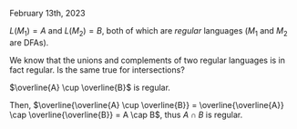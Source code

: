 February 13th, 2023

$L(M_1) = A$ and $L(M_2) = B$, both of which are *regular* languages ($M_1$ and $M_2$ are DFAs). 

We know that the unions and complements of two regular languages is in fact regular. Is the same true for intersections?

$\overline{A} \cup \overline{B}$ is regular.

Then, $\overline{\overline{A} \cup \overline{B}} = \overline{\overline{A}} \cap \overline{\overline{B}} = A \cap B$, thus $A \cap B$ is regular.

